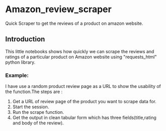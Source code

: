 # Amazon_review_scraper
Quick Scraper to get the reviews of a product on amazon website.
## Introduction
This little notebooks shows how quickly we can scrape the reviews and ratings of a particular product on Amazon website using "requests_html" python library.


### Example: 
I have use a random product review page as a URL to show the usability of the function.The steps are :

1.  Get a URL of review page of the product you want to scrape data for.
2.  Start the session. 
3.  Run the scrape function.
4.  Get the output in clean tabular form which has three fields(title,rating and body of the review).
